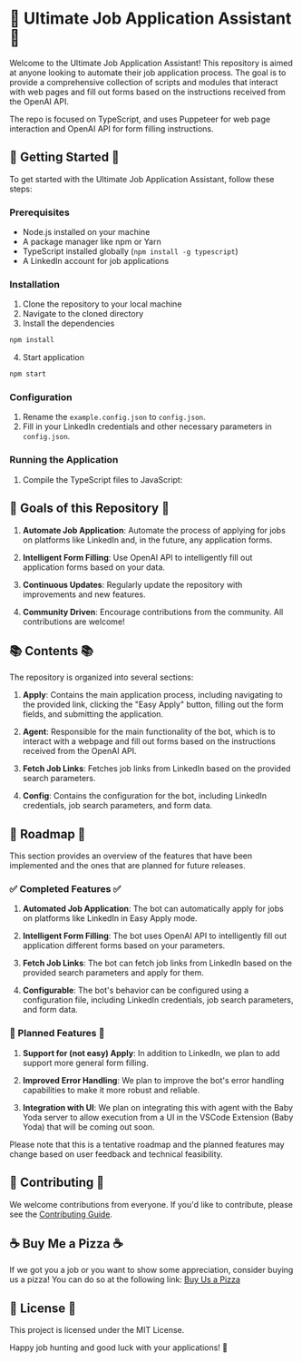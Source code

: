 # 🚀 Ultimate Job Application Assistant 🚀

Welcome to the Ultimate Job Application Assistant! This repository is aimed at anyone looking to automate their job application process. The goal is to provide a comprehensive collection of scripts and modules that interact with web pages and fill out forms based on the instructions received from the OpenAI API.

The repo is focused on TypeScript, and uses Puppeteer for web page interaction and OpenAI API for form filling instructions.


## 🌟 Getting Started 🌟

To get started with the Ultimate Job Application Assistant, follow these steps:

### Prerequisites

- Node.js installed on your machine
- A package manager like npm or Yarn
- TypeScript installed globally (`npm install -g typescript`)
- A LinkedIn account for job applications

### Installation

1. Clone the repository to your local machine
2. Navigate to the cloned directory
3. Install the dependencies
```bash
npm install
```
4. Start application
```bash
npm start
```
### Configuration

1. Rename the `example.config.json` to `config.json`.
2. Fill in your LinkedIn credentials and other necessary parameters in `config.json`.

### Running the Application

1. Compile the TypeScript files to JavaScript:

## 🎯 Goals of this Repository 🎯

1. **Automate Job Application**: Automate the process of applying for jobs on platforms like LinkedIn and, in the future, any application forms.

2. **Intelligent Form Filling**: Use OpenAI API to intelligently fill out application forms based on your data.

3. **Continuous Updates**: Regularly update the repository with improvements and new features.

4. **Community Driven**: Encourage contributions from the community. All contributions are welcome!

## 📚 Contents 📚

The repository is organized into several sections:

1. **Apply**: Contains the main application process, including navigating to the provided link, clicking the "Easy Apply" button, filling out the form fields, and submitting the application.

2. **Agent**: Responsible for the main functionality of the bot, which is to interact with a webpage and fill out forms based on the instructions received from the OpenAI API.

3. **Fetch Job Links**: Fetches job links from LinkedIn based on the provided search parameters.

4. **Config**: Contains the configuration for the bot, including LinkedIn credentials, job search parameters, and form data.
## 🚗 Roadmap 🚗

This section provides an overview of the features that have been implemented and the ones that are planned for future releases.

### ✅ Completed Features ✅

1. **Automated Job Application**: The bot can automatically apply for jobs on platforms like LinkedIn in Easy Apply mode.

2. **Intelligent Form Filling**: The bot uses OpenAI API to intelligently fill out application different forms based on your parameters.

3. **Fetch Job Links**: The bot can fetch job links from LinkedIn based on the provided search parameters and apply for them.

4. **Configurable**: The bot's behavior can be configured using a configuration file, including LinkedIn credentials, job search parameters, and form data.

### 📝 Planned Features 📝

1. **Support for (not easy) Apply**: In addition to LinkedIn, we plan to add support more general form filling.


2. **Improved Error Handling**: We plan to improve the bot's error handling capabilities to make it more robust and reliable.

3. **Integration with UI**: We plan on integrating this with agent with the Baby Yoda server to allow execution from a UI in the VSCode Extension (Baby Yoda) that will be coming out soon.

Please note that this is a tentative roadmap and the planned features may change based on user feedback and technical feasibility.
## 🙏 Contributing 🙏

We welcome contributions from everyone. If you'd like to contribute, please see the [Contributing Guide](CONTRIBUTING.md).

## ☕ Buy Me a Pizza ☕

If we got you a job or you want to show some appreciation, consider buying us a pizza! You can do so at the following link: [Buy Us a Pizza](https://www.buymeacoffee.com/matt93)
## 📃 License 📃


This project is licensed under the MIT License.

Happy job hunting and good luck with your applications! 🎉
